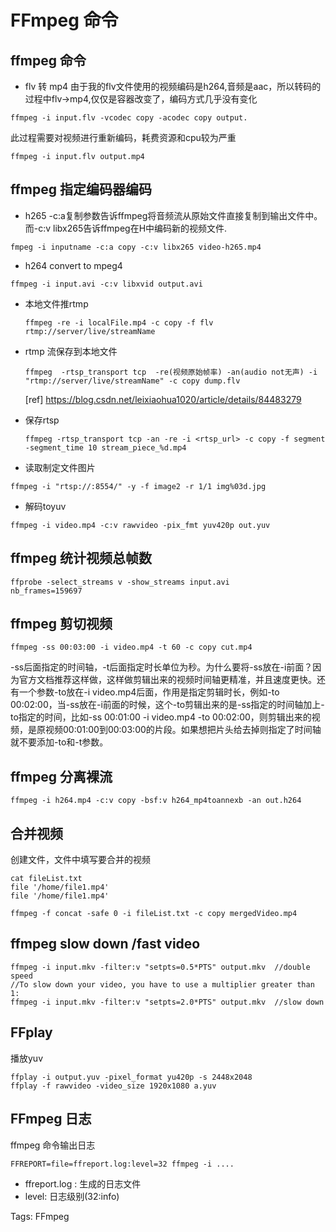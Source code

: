 # FFmpeg 命令

## ffmpeg 命令

* flv 转 mp4
  由于我的flv文件使用的视频编码是h264,音频是aac，所以转码的过程中flv->mp4,仅仅是容器改变了，编码方式几乎没有变化

```
ffmpeg -i input.flv -vcodec copy -acodec copy output.
```

此过程需要对视频进行重新编码，耗费资源和cpu较为严重

```
ffmpeg -i input.flv output.mp4 
```

## ffmpeg 指定编码器编码

* h265
  -c:a复制参数告诉ffmpeg将音频流从原始文件直接复制到输出文件中。而-c:v libx265告诉ffmpeg在H中编码新的视频文件.

```
fmpeg -i inputname -c:a copy -c:v libx265 video-h265.mp4
```

* h264 convert to mpeg4

```
ffmpeg -i input.avi -c:v libxvid output.avi
```

* 本地文件推rtmp
  
  ```
  ffmpeg -re -i localFile.mp4 -c copy -f flv rtmp://server/live/streamName
  ```

* rtmp 流保存到本地文件
  
  ```
  ffmpeg  -rtsp_transport tcp  -re(视频原始帧率) -an(audio not无声) -i "rtmp://server/live/streamName" -c copy dump.flv
  ```
  
  [ref] https://blog.csdn.net/leixiaohua1020/article/details/84483279

* 保存rtsp
  
  ```shell
  ffmpeg -rtsp_transport tcp -an -re -i <rtsp_url> -c copy -f segment -segment_time 10 stream_piece_%d.mp4
  ```
  
  

* 读取制定文件图片

```
ffmpeg -i "rtsp://:8554/" -y -f image2 -r 1/1 img%03d.jpg
```

- 解码toyuv

```shell
ffmpeg -i video.mp4 -c:v rawvideo -pix_fmt yuv420p out.yuv
```



## ffmpeg 统计视频总帧数

```
ffprobe -select_streams v -show_streams input.avi
nb_frames=159697
```

## ffmpeg 剪切视频

```
ffmpeg -ss 00:03:00 -i video.mp4 -t 60 -c copy cut.mp4
```

-ss后面指定的时间轴，-t后面指定时长单位为秒。为什么要将-ss放在-i前面？因为官方文档推荐这样做，这样做剪辑出来的视频时间轴更精准，并且速度更快。还有一个参数-to放在-i video.mp4后面，作用是指定剪辑时长，例如-to 00:02:00，当-ss放在-i前面的时候，这个-to剪辑出来的是-ss指定的时间轴加上-to指定的时间，比如-ss 00:01:00 -i video.mp4 -to 00:02:00，则剪辑出来的视频，是原视频00:01:00到00:03:00的片段。如果想把片头给去掉则指定了时间轴就不要添加-to和-t参数。

## ffmpeg 分离裸流

```
ffmpeg -i h264.mp4 -c:v copy -bsf:v h264_mp4toannexb -an out.h264
```

## 合并视频

创建文件，文件中填写要合并的视频

```shell
cat fileList.txt
file '/home/file1.mp4'
file '/home/file1.mp4' 

ffmpeg -f concat -safe 0 -i fileList.txt -c copy mergedVideo.mp4
```

## ffmpeg slow down /fast video

```she
ffmpeg -i input.mkv -filter:v "setpts=0.5*PTS" output.mkv  //double speed
//To slow down your video, you have to use a multiplier greater than 1:
ffmpeg -i input.mkv -filter:v "setpts=2.0*PTS" output.mkv  //slow down
```

## FFplay

播放yuv

```shell
ffplay -i output.yuv -pixel_format yu420p -s 2448x2048
ffplay -f rawvideo -video_size 1920x1080 a.yuv
```

## FFmpeg 日志

ffmpeg 命令输出日志

```shell
FFREPORT=file=ffreport.log:level=32 ffmpeg -i ....
```

- ffreport.log : 生成的日志文件
- level: 日志级别(32:info)

Tags:
  FFmpeg